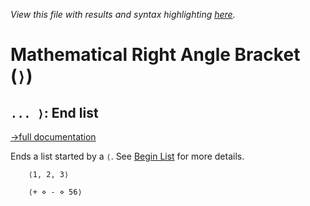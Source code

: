 *View this file with results and syntax highlighting [here](https://mlochbaum.github.io/BQN/help/endlist.html).*

# Mathematical Right Angle Bracket (`⟩`)

## `... ⟩`: End list
[→full documentation](../doc/syntax.md#list-and-array-notation)

Ends a list started by a `⟨`. See [Begin List](beginlist.md) for more details.


        ⟨1, 2, 3⟩

        ⟨+ ⋄ - ⋄ 56⟩
